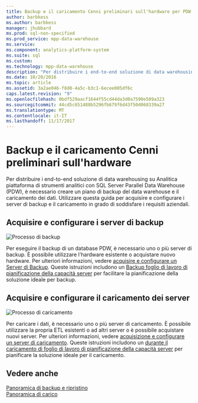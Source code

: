 ```yaml
---
title: Backup e il caricamento Cenni preliminari sull'hardware per PDW APS
author: barbkess
ms.author: barbkess
manager: jhubbard
ms.prod: sql-non-specified
ms.prod_service: mpp-data-warehouse
ms.service: 
ms.component: analytics-platform-system
ms.suite: sql
ms.custom: 
ms.technology: mpp-data-warehouse
description: "Per distribuire i end-to-end soluzione di data warehousing su Analitica piattaforma di strumenti analitici con SQL Server Parallel Data Warehouse (PDW), è necessario creare un piano di backup del data warehouse e il caricamento dei dati."
ms.date: 10/20/2016
ms.topic: article
ms.assetid: 3a2ae046-f8d8-4a5c-b3c1-6ecee005df6c
caps.latest.revision: "9"
ms.openlocfilehash: 0bdf529aacf1644f55cd44da3d0a7590e509a323
ms.sourcegitcommit: 44cd5c651488b5296fb679f6d43f50d068339a27
ms.translationtype: MT
ms.contentlocale: it-IT
ms.lasthandoff: 11/17/2017
---
```

# <a name="backup-and-loading-hardware-overview"></a>Backup e il caricamento Cenni preliminari sull'hardware
Per distribuire i end-to-end soluzione di data warehousing su Analitica piattaforma di strumenti analitici con SQL Server Parallel Data Warehouse (PDW), è necessario creare un piano di backup del data warehouse e il caricamento dei dati. Utilizzare questa guida per acquisire e configurare i server di backup e il caricamento in grado di soddisfare i requisiti aziendali.  
  
## <a name="acquire-and-configure-backup-servers"></a>Acquisire e configurare i server di backup  
![Processo di backup](media/backup-process.png "processo di Backup")  
  
Per eseguire il backup di un database PDW, è necessario uno o più server di backup. È possibile utilizzare l'hardware esistente o acquistare nuovo hardware. Per ulteriori informazioni, vedere [acquisire e configurare un Server di Backup](acquire-and-configure-backup-server.md). Queste istruzioni includono un [Backup foglio di lavoro di pianificazione della capacità server](backup-capacity-planning-worksheet.md) per facilitare la pianificazione della soluzione ideale per backup.  
  
## <a name="acquire-and-configure-loading-servers"></a>Acquisire e configurare il caricamento dei server  
![Processo di caricamento](media/loading-process.png "processo di caricamento")  
  
Per caricare i dati, è necessario uno o più server di caricamento. È possibile utilizzare la propria ETL esistenti o ad altri server o è possibile acquistare nuovi server. Per ulteriori informazioni, vedere [acquisizione e configurare un server di caricamento](acquire-and-configure-loading-server.md). Queste istruzioni includono un [durante il caricamento di foglio di lavoro di pianificazione della capacità server](loading-server-capacity-planning-worksheet.md) per pianificare la soluzione ideale per il caricamento.  
  
## <a name="see-also"></a>Vedere anche  
[Panoramica di backup e ripristino](backup-and-restore-overview.md)  
[Panoramica di carico](load-overview.md)  
  
